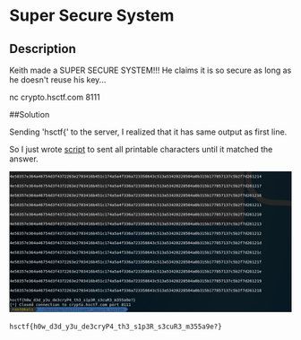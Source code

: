 # Super Secure System

## Description

Keith made a SUPER SECURE SYSTEM!!! He claims it is so secure as long as he doesn't reuse his key...

nc crypto.hsctf.com 8111

##Solution

Sending 'hsctf{' to the server, I realized that it has same output as first line.

So I just wrote [script](solve.py) to sent all printable characters until it matched the answer.

![](ans.png)
```
hsctf{h0w_d3d_y3u_de3cryP4_th3_s1p3R_s3cuR3_m355a9e?}
```
